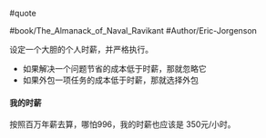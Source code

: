 #quote 

#book/The_Almanack_of_Naval_Ravikant 
#Author/Eric-Jorgenson 

设定一个大胆的个人时薪，并严格执行。
- 如果解决一个问题节省的成本低于时薪，那就忽略它
- 如果外包一项任务的成本低于时薪，那就选择外包

#### 我的时薪

按照百万年薪去算，哪怕996，我的时薪也应该是 350元/小时。
